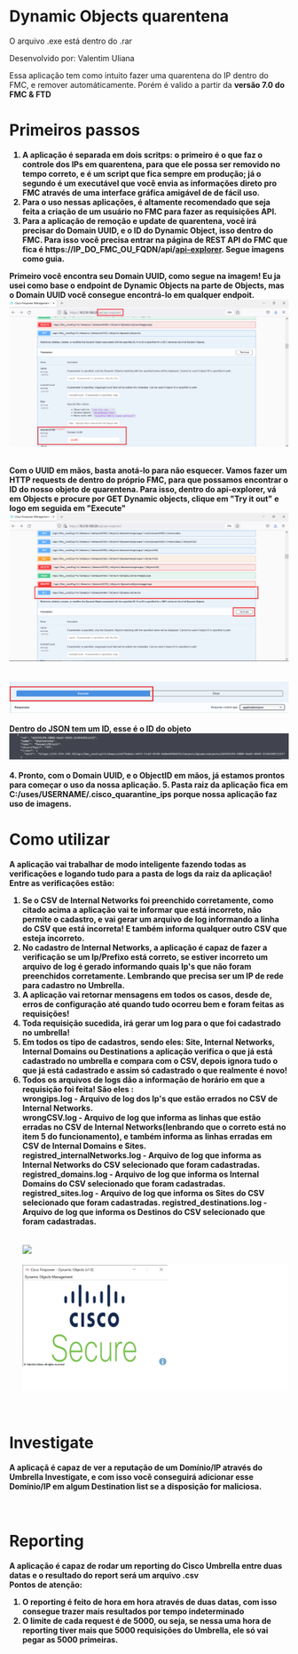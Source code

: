 # Dynamic Objects quarentena
<p>O arquivo .exe está dentro do .rar</p>

Desenvolvido por: Valentim Uliana

Essa aplicação tem como intuito fazer uma quarentena do IP dentro do FMC, e remover automáticamente. Porém é valido a partir da <b>versão 7.0 do FMC & FTD<b>

# Primeiros passos
1. A aplicação é separada em dois scritps: o primeiro é o que faz o controle dos IPs em quarentena, para que ele possa ser removido no tempo correto, e é um script que fica sempre em produção; já o segundo é um executável que você envia as informações direto pro FMC através de uma interface gráfica amigável de de fácil uso.
2. Para o uso nessas aplicações, é altamente recomendado que seja feita a criação de um usuário no FMC para fazer as requisições API.
3. Para a aplicação de remoção e update de quarentena, você irá precisar do Domain UUID, e o ID do Dynamic Object, isso dentro do FMC. Para isso você precisa entrar na página de REST API do FMC que fica é <b> https://IP_DO_FMC_OU_FQDN/api/<u>api-explorer</u></b>. Segue imagens como guia.

Primeiro você encontra seu Domain UUID, como segue na imagem! Eu ja usei como base o endpoint de Dynamic Objects na parte de Objects, mas o Domain UUID você consegue encontrá-lo em qualquer endpoit.
<img src="images/UUID.png"><br><br>

Com o UUID em mãos, basta anotá-lo para não esquecer. Vamos fazer um HTTP requests de dentro do próprio FMC, para que possamos encontrar o ID do nosso objeto de quarentena. Para isso, dentro do api-explorer, vá em Objects e procure por <b>GET</b> Dynamic objects, clique em "Try it out" e logo em seguida em "Execute"
<img src="images/ReqDynamicObj.png"><br><br><br>
<img src="images/execute.png"><br><br>
   <b> Dentro do JSON tem um ID, esse é o ID do objeto<b>
<img src="images/ObjectID.png"><br><br>
4. Pronto, com o Domain UUID, e o ObjectID em mãos, já estamos prontos para começar o uso da nossa aplicação.
5. Pasta raiz da aplicação fica em <b>C:/uses/USERNAME/.cisco_quarantine_ips </b> porque nossa aplicação faz uso de imagens.

# Como utilizar
A aplicação vai trabalhar de modo inteligente fazendo todas as verificações e logando tudo para a pasta de logs da raiz da aplicação! Entre as verificações estão:
1. Se o CSV de Internal Networks foi preenchido corretamente, como citado <b>acima</b> a aplicação vai te informar que está incorreto, não permite o cadastro, e vai gerar um arquivo de log informando a linha do CSV que está incorreta! E também informa qualquer outro CSV que esteja incorreto.
2. No cadastro de Internal Networks, a aplicação é capaz de fazer a verificação se um Ip/Prefixo está correto, se estiver incorreto um arquivo de log é gerado informando quais Ip's que não foram preenchidos corretamente. Lembrando que precisa ser um IP de rede para cadastro no Umbrella.
3. A aplicação vai retornar mensagens em todos os casos, desde de, erros de configuração até quando tudo ocorreu bem e foram feitas as requisições!
4. Toda requisição sucedida, irá gerar um log para o que foi cadastrado no umbrella!
5. Em todos os tipo de cadastros, sendo eles: Site, Internal Networks, Internal Domains ou Destinations a aplicação verifica o que já está cadastrado no umbrella e compara com o CSV, depois ignora tudo o que já está cadastrado e assim só cadastrado o que realmente é novo!
6. Todos os arquivos de logs dão a informação de horário em que a requisição foi feita! São eles :<br>
   <b>wrongips.log</b> - Arquivo de log dos Ip's que estão errados no CSV de Internal Networks.<br>
   <b>wrongCSV.log</b> - Arquivo de log que informa as linhas que estão erradas no CSV de Internal Networks(lenbrando que o correto está no <b>item 5</b> do funcionamento), e também informa as linhas erradas em CSV de Internal Domains e Sites.<br>
   <b>registred_internalNetworks.log</b> - Arquivo de log que informa as Internal Networks do CSV selecionado que foram cadastradas.<br>
   <b>registred_domains.log</b> - Arquivo de log que informa os Internal Domains do CSV selecionado que foram cadastradas.<br>
   <b>registred_sites.log</b> - Arquivo de log que informa os Sites do CSV selecionado que foram cadastradas.
   <b>registred_destinations.log</b> - Arquivo de log que informa os Destinos do CSV selecionado que foram cadastradas.
<br><br><br>
<img src="images/access.png"><br><br>
<img src="images/menu.png"><br><br><br>

# Investigate
A aplicaçã é capaz de ver a reputação de um Domínio/IP através do Umbrella Investigate, e com isso você conseguirá adicionar esse Domínio/IP em algum Destination list se a disposição for maliciosa.
<br><br><br>
# Reporting
A aplicação é capaz de rodar um reporting do Cisco Umbrella entre duas datas e o resultado do report será um arquivo <b>.csv</b><br>
Pontos de atenção:
1. O reporting é feito de hora em hora através de duas datas, com isso consegue trazer mais resultados por tempo indeterminado
2. O limite de cada request é de <b>5000</b>, ou seja, se nessa uma hora de reporting tiver mais que 5000 requisições do Umbrella, ele só vai pegar as 5000 primeiras.
